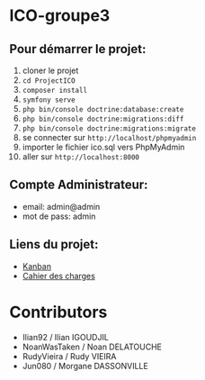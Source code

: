 # ICO-groupe3

## Pour démarrer le projet:
1. cloner le projet
2. `cd ProjectICO`
3. `composer install`
4. `symfony serve`
5. `php bin/console doctrine:database:create`
6. `php bin/console doctrine:migrations:diff`
7. `php bin/console doctrine:migrations:migrate`
8. se connecter sur `http://localhost/phpmyadmin`
9. importer le fichier ico.sql vers PhpMyAdmin
10. aller sur `http://localhost:8000`

## Compte Administrateur:
- email: admin@admin
- mot de pass: admin

## Liens du projet:
-   [Kanban](https://github.com/users/Ilian92/projects/3/views/1)
-   [Cahier des charges](https://docs.google.com/document/d/1auRXHfpG2K5jdzGExWypD8AzApxqaIB11tHfnEyYh8U/edit?usp=sharing)

# Contributors
-   Ilian92 / Ilian IGOUDJIL
-   NoanWasTaken / Noan DELATOUCHE
-   RudyVieira / Rudy VIEIRA
-   Jun080 / Morgane DASSONVILLE